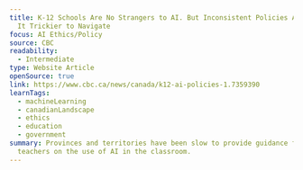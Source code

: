 ```yaml
---
title: K-12 Schools Are No Strangers to AI. But Inconsistent Policies Are Making
  It Trickier to Navigate
focus: AI Ethics/Policy
source: CBC
readability:
  - Intermediate
type: Website Article
openSource: true
link: https://www.cbc.ca/news/canada/k12-ai-policies-1.7359390
learnTags:
  - machineLearning
  - canadianLandscape
  - ethics
  - education
  - government
summary: Provinces and territories have been slow to provide guidance for
  teachers on the use of AI in the classroom.
---
```

